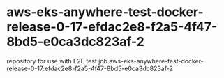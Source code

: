 # aws-eks-anywhere-test-docker-release-0-17-efdac2e8-f2a5-4f47-8bd5-e0ca3dc823af-2
repository for use with E2E test job aws-eks-anywhere-test-docker-release-0-17:efdac2e8-f2a5-4f47-8bd5-e0ca3dc823af-2
